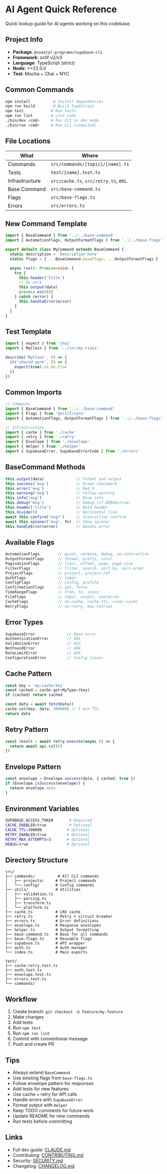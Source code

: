 # AI Agent Quick Reference

Quick lookup guide for AI agents working on this codebase.

## Project Info

- **Package**: `@coastal-programs/supabase-cli`
- **Framework**: oclif v2/v3
- **Language**: TypeScript (strict)
- **Node**: >=22.0.0
- **Test**: Mocha + Chai + NYC

## Common Commands

```bash
npm install          # Install dependencies
npm run build        # Build TypeScript
npm test            # Run tests
npm run lint        # Lint code
./bin/dev <cmd>     # Run CLI in dev mode
./bin/run <cmd>     # Run CLI (compiled)
```

## File Locations

| What | Where |
|------|-------|
| Commands | `src/commands/[topic]/[name].ts` |
| Tests | `test/[name].test.ts` |
| Infrastructure | `src/cache.ts`, `src/retry.ts`, etc. |
| Base Command | `src/base-command.ts` |
| Flags | `src/base-flags.ts` |
| Errors | `src/errors.ts` |

## New Command Template

```typescript
import { BaseCommand } from '../../base-command'
import { AutomationFlags, OutputFormatFlags } from '../../base-flags'

export default class MyCommand extends BaseCommand {
  static description = 'Description here'
  static flags = { ...BaseCommand.baseFlags, ...OutputFormatFlags }

  async run(): Promise<void> {
    try {
      this.header('Title')
      // Do work
      this.output(data)
      process.exit(0)
    } catch (error) {
      this.handleError(error)
    }
  }
}
```

## Test Template

```typescript
import { expect } from 'chai'
import { MyClass } from '../src/my-class'

describe('MyClass', () => {
  it('should work', () => {
    expect(true).to.be.true
  })
})
```

## Common Imports

```typescript
// Commands
import { BaseCommand } from '../../base-command'
import { Flags } from '@oclif/core'
import { AutomationFlags, OutputFormatFlags } from '../../base-flags'

// Infrastructure
import { cache } from './cache'
import { retry } from './retry'
import { Envelope } from './envelope'
import { Helper } from './helper'
import { SupabaseError, SupabaseErrorCode } from './errors'
```

## BaseCommand Methods

```typescript
this.output(data)              // Format and output
this.success('msg')            // Green checkmark
this.error('msg')              // Red X
this.warning('msg')            // Yellow warning
this.info('msg')               // Blue info
this.debug('msg')              // Debug (if DEBUG=true)
this.header('title')           // Bold header
this.divider()                 // Horizontal line
await this.confirm('msg?')     // Interactive confirm
await this.spinner('msg', fn)  // Show spinner
this.handleError(error)        // Handle error
```

## Available Flags

```typescript
AutomationFlags        // quiet, verbose, debug, no-interactive
OutputFormatFlags      // format, pretty, color
PaginationFlags        // limit, offset, page, page-size
FilterFlags            // filter, search, sort-by, sort-order
ProjectFlags           // project, project-ref
AuthFlags              // token
ConfigFlags            // config, profile
ConfirmationFlags      // yes, force
TimeRangeFlags         // from, to, since
FileFlags              // input, output, overwrite
CacheFlags             // no-cache, cache-ttl, clear-cache
RetryFlags             // no-retry, max-retries
```

## Error Types

```typescript
SupabaseError              // Base error
AuthenticationError        // 401
ValidationError            // 422
NotFoundError              // 404
RateLimitError             // 429
ConfigurationError         // Config issues
```

## Cache Pattern

```typescript
const key = 'my:cache:key'
const cached = cache.get<MyType>(key)
if (cached) return cached

const data = await fetchData()
cache.set(key, data, 300000) // 5 min TTL
return data
```

## Retry Pattern

```typescript
const result = await retry.execute(async () => {
  return await api.call()
})
```

## Envelope Pattern

```typescript
const envelope = Envelope.success(data, { cached: true })
if (Envelope.isSuccess(envelope)) {
  return envelope.data
}
```

## Environment Variables

```bash
SUPABASE_ACCESS_TOKEN       # Required
CACHE_ENABLED=true          # Optional
CACHE_TTL=300000           # Optional
RETRY_ENABLED=true         # Optional
RETRY_MAX_ATTEMPTS=3       # Optional
DEBUG=true                 # Optional
```

## Directory Structure

```
src/
├── commands/          # All CLI commands
│   ├── projects/     # Project commands
│   └── config/       # Config commands
├── utils/            # Utilities
│   ├── validation.ts
│   ├── parsing.ts
│   ├── transform.ts
│   └── platform.ts
├── cache.ts          # LRU cache
├── retry.ts          # Retry + circuit breaker
├── errors.ts         # Error definitions
├── envelope.ts       # Response envelopes
├── helper.ts         # Output formatting
├── base-command.ts   # Base for all commands
├── base-flags.ts     # Reusable flags
├── supabase.ts       # API wrapper
├── auth.ts           # Auth manager
└── index.ts          # Main exports

test/
├── cache-retry.test.ts
├── auth.test.ts
├── envelope.test.ts
├── errors.test.ts
└── commands/
```

## Workflow

1. Create branch: `git checkout -b feature/my-feature`
2. Make changes
3. Add tests
4. Run `npm test`
5. Run `npm run lint`
6. Commit with conventional message
7. Push and create PR

## Tips

- Always extend `BaseCommand`
- Use existing flags from `base-flags.ts`
- Follow envelope pattern for responses
- Add tests for new features
- Use cache + retry for API calls
- Handle errors with `SupabaseError`
- Format output with `Helper`
- Keep TODO comments for future work
- Update README for new commands
- Run tests before committing

## Links

- Full dev guide: [CLAUDE.md](CLAUDE.md)
- Contributing: [CONTRIBUTING.md](CONTRIBUTING.md)
- Security: [SECURITY.md](SECURITY.md)
- Changelog: [CHANGELOG.md](CHANGELOG.md)
